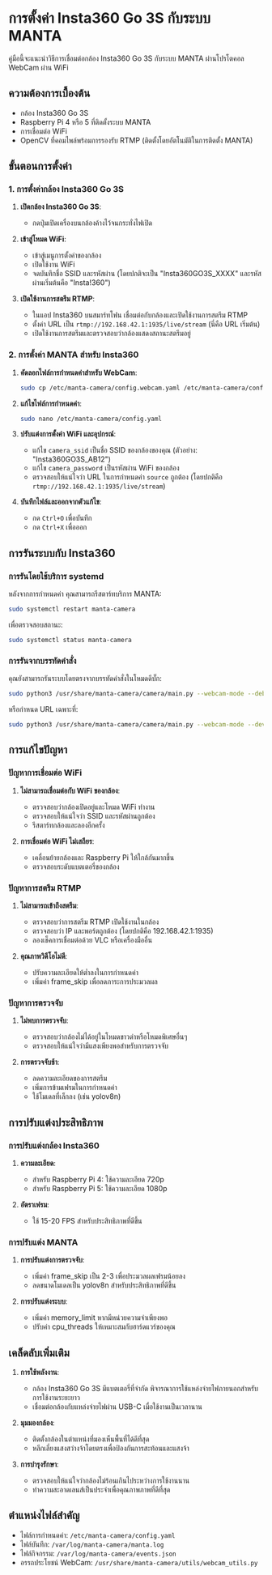 # การตั้งค่า Insta360 Go 3S กับระบบ MANTA

คู่มือนี้จะแนะนำวิธีการเชื่อมต่อกล้อง Insta360 Go 3S กับระบบ MANTA ผ่านโปรโตคอล WebCam ผ่าน WiFi

## ความต้องการเบื้องต้น

- กล้อง Insta360 Go 3S
- Raspberry Pi 4 หรือ 5 ที่ติดตั้งระบบ MANTA
- การเชื่อมต่อ WiFi
- OpenCV ที่คอมไพล์พร้อมการรองรับ RTMP (ติดตั้งโดยอัตโนมัติในการติดตั้ง MANTA)

## ขั้นตอนการตั้งค่า

### 1. การตั้งค่ากล้อง Insta360 Go 3S

1. **เปิดกล้อง Insta360 Go 3S**:
   - กดปุ่มเปิดเครื่องบนกล้องค้างไว้จนกระทั่งไฟเปิด

2. **เข้าสู่โหมด WiFi**:
   - เข้าสู่เมนูการตั้งค่าของกล้อง
   - เปิดใช้งาน WiFi
   - จดบันทึกชื่อ SSID และรหัสผ่าน (โดยปกติจะเป็น "Insta360GO3S_XXXX" และรหัสผ่านเริ่มต้นคือ "Insta!360")

3. **เปิดใช้งานการสตรีม RTMP**:
   - ในแอป Insta360 บนสมาร์ทโฟน เชื่อมต่อกับกล้องและเปิดใช้งานการสตรีม RTMP
   - ตั้งค่า URL เป็น `rtmp://192.168.42.1:1935/live/stream` (นี่คือ URL เริ่มต้น)
   - เปิดใช้งานการสตรีมและตรวจสอบว่ากล้องแสดงสถานะสตรีมอยู่

### 2. การตั้งค่า MANTA สำหรับ Insta360

1. **คัดลอกไฟล์การกำหนดค่าสำหรับ WebCam**:
   ```bash
   sudo cp /etc/manta-camera/config.webcam.yaml /etc/manta-camera/config.yaml
   ```

2. **แก้ไขไฟล์การกำหนดค่า**:
   ```bash
   sudo nano /etc/manta-camera/config.yaml
   ```

3. **ปรับแต่งการตั้งค่า WiFi และอุปกรณ์**:
   - แก้ไข `camera_ssid` เป็นชื่อ SSID ของกล้องของคุณ (ตัวอย่าง: "Insta360GO3S_AB12")
   - แก้ไข `camera_password` เป็นรหัสผ่าน WiFi ของกล้อง
   - ตรวจสอบให้แน่ใจว่า URL ในการกำหนดค่า `source` ถูกต้อง (โดยปกติคือ `rtmp://192.168.42.1:1935/live/stream`)

4. **บันทึกไฟล์และออกจากตัวแก้ไข**:
   - กด `Ctrl+O` เพื่อบันทึก
   - กด `Ctrl+X` เพื่อออก

## การรันระบบกับ Insta360

### การรันโดยใช้บริการ systemd

หลังจากการกำหนดค่า คุณสามารถรีสตาร์ทบริการ MANTA:

```bash
sudo systemctl restart manta-camera
```

เพื่อตรวจสอบสถานะ:

```bash
sudo systemctl status manta-camera
```

### การรันจากบรรทัดคำสั่ง

คุณยังสามารถรันระบบโดยตรงจากบรรทัดคำสั่งในโหมดดีบั๊ก:

```bash
sudo python3 /usr/share/manta-camera/camera/main.py --webcam-mode --debug
```

หรือกำหนด URL เฉพาะที่:

```bash
sudo python3 /usr/share/manta-camera/camera/main.py --webcam-mode --device-url "rtmp://192.168.42.1:1935/live/stream" --debug
```

## การแก้ไขปัญหา

### ปัญหาการเชื่อมต่อ WiFi

1. **ไม่สามารถเชื่อมต่อกับ WiFi ของกล้อง**:
   - ตรวจสอบว่ากล้องเปิดอยู่และโหมด WiFi ทำงาน
   - ตรวจสอบให้แน่ใจว่า SSID และรหัสผ่านถูกต้อง
   - รีสตาร์ทกล้องและลองอีกครั้ง

2. **การเชื่อมต่อ WiFi ไม่เสถียร**:
   - เคลื่อนย้ายกล้องและ Raspberry Pi ให้ใกล้กันมากขึ้น
   - ตรวจสอบระดับแบตเตอรี่ของกล้อง

### ปัญหาการสตรีม RTMP

1. **ไม่สามารถเข้าถึงสตรีม**:
   - ตรวจสอบว่าการสตรีม RTMP เปิดใช้งานในกล้อง
   - ตรวจสอบว่า IP และพอร์ตถูกต้อง (โดยปกติคือ 192.168.42.1:1935)
   - ลองเช็คการเชื่อมต่อด้วย VLC หรือเครื่องมืออื่น

2. **คุณภาพวิดีโอไม่ดี**:
   - ปรับความละเอียดให้ต่ำลงในการกำหนดค่า
   - เพิ่มค่า frame_skip เพื่อลดภาระการประมวลผล

### ปัญหาการตรวจจับ

1. **ไม่พบการตรวจจับ**:
   - ตรวจสอบว่ากล้องไม่ได้อยู่ในโหมดขาวดำหรือโหมดพิเศษอื่นๆ
   - ตรวจสอบให้แน่ใจว่ามีแสงเพียงพอสำหรับการตรวจจับ

2. **การตรวจจับช้า**:
   - ลดความละเอียดของการสตรีม
   - เพิ่มการข้ามเฟรมในการกำหนดค่า
   - ใช้โมเดลที่เล็กลง (เช่น yolov8n)

## การปรับแต่งประสิทธิภาพ

### การปรับแต่งกล้อง Insta360

1. **ความละเอียด**:
   - สำหรับ Raspberry Pi 4: ใช้ความละเอียด 720p
   - สำหรับ Raspberry Pi 5: ใช้ความละเอียด 1080p

2. **อัตราเฟรม**:
   - ใช้ 15-20 FPS สำหรับประสิทธิภาพที่ดีขึ้น

### การปรับแต่ง MANTA

1. **การปรับแต่งการตรวจจับ**:
   - เพิ่มค่า frame_skip เป็น 2-3 เพื่อประมวลผลเฟรมน้อยลง
   - ลดขนาดโมเดลเป็น yolov8n สำหรับประสิทธิภาพที่ดีขึ้น

2. **การปรับแต่งระบบ**:
   - เพิ่มค่า memory_limit หากมีหน่วยความจำเพียงพอ
   - ปรับค่า cpu_threads ให้เหมาะสมกับฮาร์ดแวร์ของคุณ

## เคล็ดลับเพิ่มเติม

1. **การใช้พลังงาน**:
   - กล้อง Insta360 Go 3S มีแบตเตอรี่ที่จำกัด พิจารณาการใช้แหล่งจ่ายไฟภายนอกสำหรับการใช้งานระยะยาว
   - เชื่อมต่อกล้องกับแหล่งจ่ายไฟผ่าน USB-C เมื่อใช้งานเป็นเวลานาน

2. **มุมมองกล้อง**:
   - ติดตั้งกล้องในตำแหน่งที่มองเห็นพื้นที่ได้ดีที่สุด
   - หลีกเลี่ยงแสงสว่างจ้าโดยตรงเพื่อป้องกันการสะท้อนและแสงจ้า

3. **การบำรุงรักษา**:
   - ตรวจสอบให้แน่ใจว่ากล้องไม่ร้อนเกินไประหว่างการใช้งานนาน
   - ทำความสะอาดเลนส์เป็นประจำเพื่อคุณภาพภาพที่ดีที่สุด

## ตำแหน่งไฟล์สำคัญ

- ไฟล์การกำหนดค่า: `/etc/manta-camera/config.yaml`
- ไฟล์บันทึก: `/var/log/manta-camera/manta.log`
- ไฟล์กิจกรรม: `/var/log/manta-camera/events.json`
- อรรถประโยชน์ WebCam: `/usr/share/manta-camera/utils/webcam_utils.py`